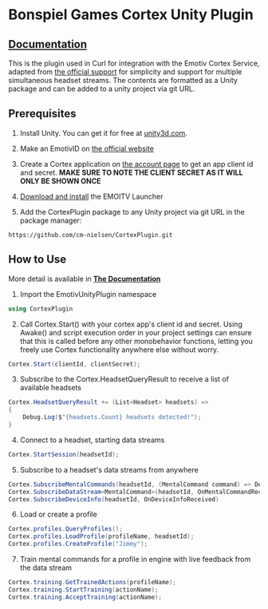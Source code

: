 # Bonspiel Games Cortex Unity Plugin

## [Documentation](https://bonspiel-games.gitbook.io/cortex-unity-plugin/)

This is the plugin used in Curl for integration with the Emotiv Cortex Service, adapted from [the official support](https://github.com/Emotiv/unity-plugin) for simplicity and support for multiple simultaneous headset streams. The contents are formatted as a Unity package and can be added to a unity project via git URL.

## Prerequisites
1. Install Unity. You can get it for free at [unity3d.com](https://unity3d.com/get-unity/download).

2. Make an EmotivID on [the official website](https://emotiv.com)

3. Create a Cortex application on [the account page](https://emotiv.com/my-account/cortex-apps/) to get an app client id and secret.
**MAKE SURE TO NOTE THE CLIENT SECRET AS IT WILL ONLY BE SHOWN ONCE**

4. [Download and install](https://www.emotiv.com/emotiv-launcher/#download) the EMOITV Launcher

5. Add the CortexPlugin package to any Unity project via git URL in the package manager:
```
https://github.com/cm-nielsen/CortexPlugin.git
```

## How to Use
More detail is available in **[The Documentation](https://bonspiel-games.gitbook.io/cortex-unity-plugin/)**

1. Import the EmotivUnityPlugin namespace
```cs
using CortexPlugin
```

2. Call Cortex.Start() with your cortex app's client id and secret. Using Awake() and script execution order in your project settings can ensure that this is called before any other monobehavior functions, letting you freely use Cortex functionality anywhere else without worry.
```cs
Cortex.Start(clientId, clientSecret);
```

3. Subscribe to the Cortex.HeadsetQueryResult to receive a list of available headsets
```cs
Cortex.HeadsetQueryResult += (List<Headset> headsets) =>
{
    Debug.Log($"{headsets.Count} headsets detected!");
}
```

4. Connect to a headset, starting data streams
```cs
Cortex.StartSession(headsetId);
```

5. Subscribe to a headset's data streams from anywhere
```cs
Cortex.SubscribeMentalCommands(headsetId, (MentalCommand command) => Debug.Log(command));
Cortex.SubscribeDataStream<MentalCommand>(headsetId, OnMentalCommandReceived);
Cortex.SubscribeDeviceInfo(headsetId, OnDeviceInfoReceived)
```

6. Load or create a profile
```cs
Cortex.profiles.QueryProfiles();
Cortex.profiles.LoadProfile(profileName, headsetId);
Cortex.profiles.CreateProfile("Jimmy");
```

7. Train mental commands for a profile in engine with live feedback from the data stream
```cs
Cortex.training.GetTrainedActions(profileName);
Cortex.training.StartTraining(actionName);
Cortex.training.AcceptTraining(actionName);
```
